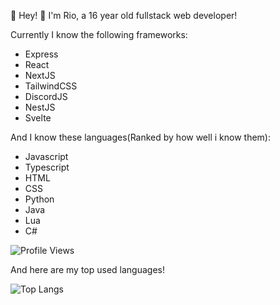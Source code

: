 👋 Hey!
📜 I'm Rio, a 16 year old fullstack web developer!

Currently I know the following frameworks:
- Express
- React
- NextJS
- TailwindCSS
- DiscordJS
- NestJS
- Svelte

And I know these languages(Ranked by how well i know them):
- Javascript
- Typescript
- HTML
- CSS
- Python
- Java
- Lua
- C#
  
![Profile Views](https://komarev.com/ghpvc/?username=riothedev)

And here are my top used languages!

![Top Langs](https://github-readme-stats.vercel.app/api/top-langs/?username=RioTheDev)
